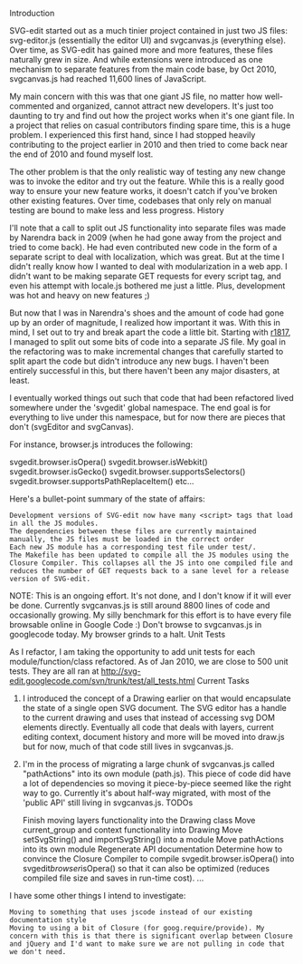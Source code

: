 Introduction

SVG-edit started out as a much tinier project contained in just two JS files: svg-editor.js (essentially the editor UI) and svgcanvas.js (everything else). Over time, as SVG-edit has gained more and more features, these files naturally grew in size. And while extensions were introduced as one mechanism to separate features from the main code base, by Oct 2010, svgcanvas.js had reached 11,600 lines of JavaScript.

My main concern with this was that one giant JS file, no matter how well-commented and organized, cannot attract new developers. It's just too daunting to try and find out how the project works when it's one giant file. In a project that relies on casual contributors finding spare time, this is a huge problem. I experienced this first hand, since I had stopped heavily contributing to the project earlier in 2010 and then tried to come back near the end of 2010 and found myself lost.

The other problem is that the only realistic way of testing any new change was to invoke the editor and try out the feature. While this is a really good way to ensure your new feature works, it doesn't catch if you've broken other existing features. Over time, codebases that only rely on manual testing are bound to make less and less progress.
History

I'll note that a call to split out JS functionality into separate files was made by Narendra back in 2009 (when he had gone away from the project and tried to come back). He had even contributed new code in the form of a separate script to deal with localization, which was great. But at the time I didn't really know how I wanted to deal with modularization in a web app. I didn't want to be making separate GET requests for every script tag, and even his attempt with locale.js bothered me just a little. Plus, development was hot and heavy on new features ;)

But now that I was in Narendra's shoes and the amount of code had gone up by an order of magnitude, I realized how important it was. With this in mind, I set out to try and break apart the code a little bit. Starting with [r1817](https://code.google.com/p/svg-edit/source/detail?r=1817), I managed to split out some bits of code into a separate JS file. My goal in the refactoring was to make incremental changes that carefully started to split apart the code but didn't introduce any new bugs. I haven't been entirely successful in this, but there haven't been any major disasters, at least.

I eventually worked things out such that code that had been refactored lived somewhere under the 'svgedit' global namespace. The end goal is for everything to live under this namespace, but for now there are pieces that don't (svgEditor and svgCanvas).

For instance, browser.js introduces the following:

svgedit.browser.isOpera() svgedit.browser.isWebkit() svgedit.browser.isGecko() svgedit.browser.supportsSelectors() svgedit.browser.supportsPathReplaceItem() etc...

Here's a bullet-point summary of the state of affairs:

    Development versions of SVG-edit now have many <script> tags that load in all the JS modules.
    The dependencies between these files are currently maintained manually, the JS files must be loaded in the correct order
    Each new JS module has a corresponding test file under test/.
    The Makefile has been updated to compile all the JS modules using the Closure Compiler. This collapses all the JS into one compiled file and reduces the number of GET requests back to a sane level for a release version of SVG-edit.

NOTE: This is an ongoing effort. It's not done, and I don't know if it will ever be done. Currently svgcanvas.js is still around 8800 lines of code and occasionally growing. My silly benchmark for this effort is to have every file browsable online in Google Code :) Don't browse to svgcanvas.js in googlecode today. My browser grinds to a halt.
Unit Tests

As I refactor, I am taking the opportunity to add unit tests for each module/function/class refactored. As of Jan 2010, we are close to 500 unit tests. They are all ran at http://svg-edit.googlecode.com/svn/trunk/test/all_tests.html
Current Tasks

1) I introduced the concept of a Drawing earlier on that would encapsulate the state of a single open SVG document. The SVG editor has a handle to the current drawing and uses that instead of accessing svg DOM elements directly. Eventually all code that deals with layers, current editing context, document history and more will be moved into draw.js but for now, much of that code still lives in svgcanvas.js.

1) I'm in the process of migrating a large chunk of svgcanvas.js called "pathActions" into its own module (path.js). This piece of code did have a lot of dependencies so moving it piece-by-piece seemed like the right way to go. Currently it's about half-way migrated, with most of the 'public API' still living in svgcanvas.js.
TODOs

    Finish moving layers functionality into the Drawing class
    Move current_group and context functionality into Drawing
    Move setSvgString() and importSvgString() into a module
    Move pathActions into its own module
    Regenerate API documentation
    Determine how to convince the Closure Compiler to compile svgedit.browser.isOpera() into svgedit$browser$isOpera() so that it can also be optimized (reduces compiled file size and saves in run-time cost).
    ...

I have some other things I intend to investigate:

    Moving to something that uses jscode instead of our existing documentation style
    Moving to using a bit of Closure (for goog.require/provide). My concern with this is that there is significant overlap between Closure and jQuery and I'd want to make sure we are not pulling in code that we don't need.
